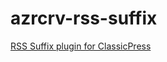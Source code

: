 # azrcrv-rss-suffix
[RSS Suffix plugin for ClassicPress](https://development.azurecurve.co.uk/classicpress-plugins/rss-suffix/)
